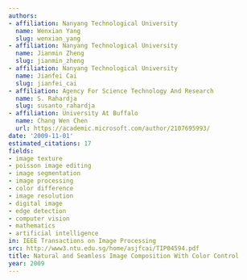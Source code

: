 ```yaml
---
authors:
- affiliation: Nanyang Technological University
  name: Wenxian Yang
  slug: wenxian_yang
- affiliation: Nanyang Technological University
  name: Jianmin Zheng
  slug: jianmin_zheng
- affiliation: Nanyang Technological University
  name: Jianfei Cai
  slug: jianfei_cai
- affiliation: Agency For Science Technology And Research
  name: S. Rahardja
  slug: susanto_rahardja
- affiliation: University At Buffalo
  name: Chang Wen Chen
  url: https://academic.microsoft.com/author/2107695993/
date: '2009-11-01'
estimated_citations: 17
fields:
- image texture
- poisson image editing
- image segmentation
- image processing
- color difference
- image resolution
- digital image
- edge detection
- computer vision
- mathematics
- artificial intelligence
in: IEEE Transactions on Image Processing
src: http://www3.ntu.edu.sg/home/asjfcai/TIP04594.pdf
title: Natural and Seamless Image Composition With Color Control
year: 2009
---
```

